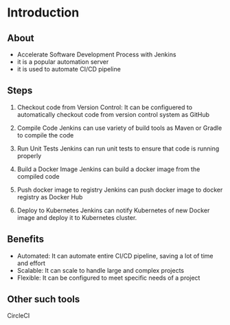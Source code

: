 # Introduction

## About
- Accelerate Software Development Process with Jenkins
- it is a popular automation server
- it is used to automate CI/CD pipeline

## Steps
1. Checkout code from Version Control:
It can be configuered to automatically checkout code from version control system as GitHub

2. Compile Code
Jenkins can use variety of build tools as Maven or Gradle to compile the code

3. Run Unit Tests
Jenkins can run unit tests to ensure that code is running properly

4. Build a Docker Image
Jenkins can build a docker image from the compiled code

5. Push docker image to registry
Jenkins can push docker image to docker registry as Docker Hub

6. Deploy to Kubernetes
Jenkins can notify Kubernetes of new Docker image and deploy it to Kubernetes cluster.

## Benefits

- Automated: It can automate entire CI/CD pipeline, saving a lot of time and effort
- Scalable: It can scale to handle large and complex projects
- Flexible: It can be configured to meet specific needs of a project

## Other such tools
CircleCI
